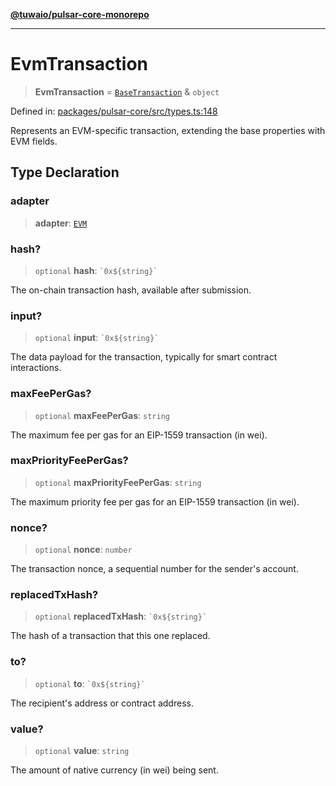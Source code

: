[**@tuwaio/pulsar-core-monorepo**](../../../README.md)

***

# EvmTransaction

> **EvmTransaction** = [`BaseTransaction`](BaseTransaction.md) & `object`

Defined in: [packages/pulsar-core/src/types.ts:148](https://github.com/TuwaIO/pulsar-core/blob/3ba2d01231ada5db5bd141e51fda8a3427ad1f9d/packages/pulsar-core/src/types.ts#L148)

Represents an EVM-specific transaction, extending the base properties with EVM fields.

## Type Declaration

### adapter

> **adapter**: [`EVM`](../enumerations/TransactionAdapter.md#evm)

### hash?

> `optional` **hash**: `` `0x${string}` ``

The on-chain transaction hash, available after submission.

### input?

> `optional` **input**: `` `0x${string}` ``

The data payload for the transaction, typically for smart contract interactions.

### maxFeePerGas?

> `optional` **maxFeePerGas**: `string`

The maximum fee per gas for an EIP-1559 transaction (in wei).

### maxPriorityFeePerGas?

> `optional` **maxPriorityFeePerGas**: `string`

The maximum priority fee per gas for an EIP-1559 transaction (in wei).

### nonce?

> `optional` **nonce**: `number`

The transaction nonce, a sequential number for the sender's account.

### replacedTxHash?

> `optional` **replacedTxHash**: `` `0x${string}` ``

The hash of a transaction that this one replaced.

### to?

> `optional` **to**: `` `0x${string}` ``

The recipient's address or contract address.

### value?

> `optional` **value**: `string`

The amount of native currency (in wei) being sent.
